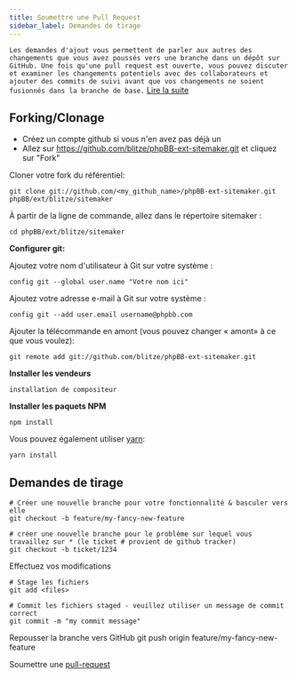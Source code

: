 ```yaml
---
title: Soumettre une Pull Request
sidebar_label: Demandes de tirage
---
```


`Les demandes d'ajout vous permettent de parler aux autres des changements que vous avez poussés vers une branche dans un dépôt sur GitHub. Une fois qu'une pull request est ouverte, vous pouvez discuter et examiner les changements potentiels avec des collaborateurs et ajouter des commits de suivi avant que vos changements ne soient fusionnés dans la branche de base.` [Lire la suite](https://help.github.com/articles/about-pull-requests/)

## Forking/Clonage

* Créez un compte github si vous n'en avez pas déjà un
* Allez sur https://github.com/blitze/phpBB-ext-sitemaker.git et cliquez sur "Fork"

Cloner votre fork du référentiel:

    git clone git://github.com/<my_github_name>/phpBB-ext-sitemaker.git phpBB/ext/blitze/sitemaker

À partir de la ligne de commande, allez dans le répertoire sitemaker :

    cd phpBB/ext/blitze/sitemaker

**Configurer git:**

Ajoutez votre nom d'utilisateur à Git sur votre système :

    config git --global user.name "Votre nom ici"

Ajoutez votre adresse e-mail à Git sur votre système :

    config git --add user.email username@phpbb.com

Ajouter la télécommande en amont (vous pouvez changer « amont» à ce que vous voulez):

    git remote add git://github.com/blitze/phpBB-ext-sitemaker.git

**Installer les vendeurs**

    installation de compositeur

**Installer les paquets NPM**

    npm install

Vous pouvez également utiliser [yarn](https://yarnpkg.com):

    yarn install

## Demandes de tirage

    # Créer une nouvelle branche pour votre fonctionnalité & basculer vers elle
    git checkout -b feature/my-fancy-new-feature
    
    # créer une nouvelle branche pour le problème sur lequel vous travaillez sur * (le ticket # provient de github tracker)
    git checkout -b ticket/1234

Effectuez vos modifications

    # Stage les fichiers
    git add <files> 
    
    # Commit les fichiers staged - veuillez utiliser un message de commit correct
    git commit -m "my commit message"

Repousser la branche vers GitHub git push origin feature/my-fancy-new-feature

Soumettre une [pull-request](https://github.com/blitze/phpBB-ext-sitemaker/pulls)
